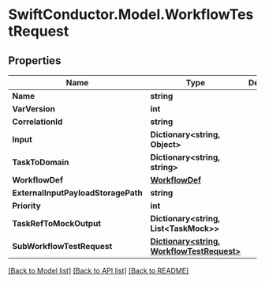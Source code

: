 # SwiftConductor.Model.WorkflowTestRequest

## Properties

Name | Type | Description | Notes
------------ | ------------- | ------------- | -------------
**Name** | **string** |  | 
**VarVersion** | **int** |  | [optional] 
**CorrelationId** | **string** |  | [optional] 
**Input** | **Dictionary&lt;string, Object&gt;** |  | [optional] 
**TaskToDomain** | **Dictionary&lt;string, string&gt;** |  | [optional] 
**WorkflowDef** | [**WorkflowDef**](WorkflowDef.md) |  | [optional] 
**ExternalInputPayloadStoragePath** | **string** |  | [optional] 
**Priority** | **int** |  | [optional] 
**TaskRefToMockOutput** | **Dictionary&lt;string, List&lt;TaskMock&gt;&gt;** |  | [optional] 
**SubWorkflowTestRequest** | [**Dictionary&lt;string, WorkflowTestRequest&gt;**](WorkflowTestRequest.md) |  | [optional] 

[[Back to Model list]](../README.md#documentation-for-models) [[Back to API list]](../README.md#documentation-for-api-endpoints) [[Back to README]](../README.md)

